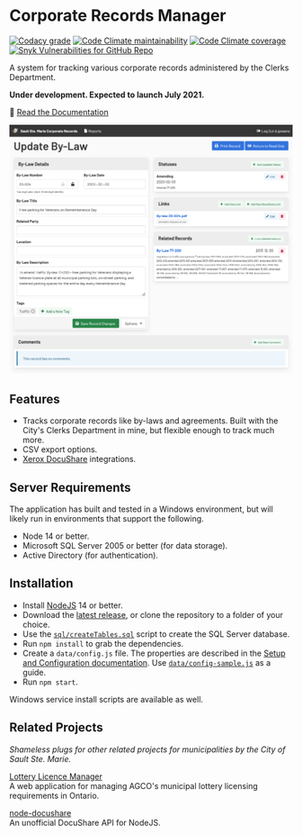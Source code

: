 # Corporate Records Manager

[![Codacy grade](https://img.shields.io/codacy/grade/3b81bddcdcf34245a147234a57d60d33)](https://app.codacy.com/gh/cityssm/corporate-records-manager/dashboard)
[![Code Climate maintainability](https://img.shields.io/codeclimate/maintainability/cityssm/corporate-records-manager)](https://codeclimate.com/github/cityssm/corporate-records-manager)
[![Code Climate coverage](https://img.shields.io/codeclimate/coverage/cityssm/corporate-records-manager)](https://codeclimate.com/github/cityssm/corporate-records-manager)
[![Snyk Vulnerabilities for GitHub Repo](https://img.shields.io/snyk/vulnerabilities/github/cityssm/corporate-records-manager)](https://app.snyk.io/org/cityssm/project/72b9e0fb-c5b2-4a6c-baa9-f9714c6c5109)

A system for tracking various corporate records administered by the Clerks Department.

**Under development.  Expected to launch July 2021.**

:blue_book: [Read the Documentation](https://cityssm.github.io/corporate-records-manager/docs/)

![Edit By-Law Screenshot](docs/update.png)

## Features

-   Tracks corporate records like by-laws and agreements.  Built with the City's Clerks Department in mine, but flexible enough to track much more.
-   CSV export options.
-   [Xerox DocuShare](https://www.xerox.com/en-us/services/enterprise-content-management) integrations.

## Server Requirements

The application has built and tested in a Windows environment,
but will likely run in environments that support the following.

-   Node 14 or better.
-   Microsoft SQL Server 2005 or better (for data storage).
-   Active Directory (for authentication).

## Installation

-   Install [NodeJS](https://nodejs.org/) 14 or better.
-   Download the [latest release](https://github.com/cityssm/corporate-records-manager/releases), or clone the repository to a folder of your choice.
-   Use the [`sql/createTables.sql`](sql/createTables.sql) script to create the SQL Server database.
-   Run `npm install` to grab the dependencies.
-   Create a `data/config.js` file.  The properties are described in the [Setup and Configuration documentation](docs/setup.md).  Use [`data/config-sample.js`](data/config-sample.js) as a guide.
-   Run `npm start`.

Windows service install scripts are available as well.

## Related Projects

_Shameless plugs for other related projects for municipalities by the City of Sault Ste. Marie._

[Lottery Licence Manager](https://github.com/cityssm/lottery-licence-manager)<br />
A web application for managing AGCO's municipal lottery licensing requirements in Ontario.

[node-docushare](https://github.com/cityssm/node-docushare)<br />
An unofficial DocuShare API for NodeJS.
